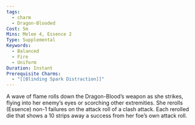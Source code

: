 ```yaml
---
tags:
  - charm
  - Dragon-Blooded
Cost: 5m
Mins: Melee 4, Essence 2
Type: Supplemental
Keywords:
  - Balanced
  - Fire
  - Uniform
Duration: Instant
Prerequisite Charms:
  - "[[Blinding Spark Distraction]]"
---
```

A wave of flame rolls down the Dragon-Blood’s weapon as she strikes, flying into her enemy’s eyes or scorching other extremities. She rerolls (Essence) non-1 failures on the attack roll of a clash attack. Each rerolled die that shows a 10 strips away a success from her foe’s own attack roll.
